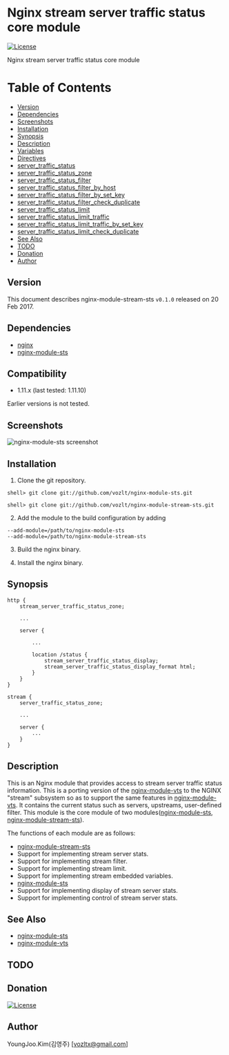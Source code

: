Nginx stream server traffic status core module
==========

[![License](http://img.shields.io/badge/license-BSD-brightgreen.svg)](https://github.com/vozlt/nginx-module-stream-sts/blob/master/LICENSE)

Nginx stream server traffic status core module

Table of Contents
=================

* [Version](#version)
* [Dependencies](#dependencies)
* [Screenshots](#screenshots)
* [Installation](#installation)
* [Synopsis](#synopsis)
* [Description](#description)
* [Variables](https/github.com/vozlt/nginx-module-sts#variables)
* [Directives](#directives)
 * [server_traffic_status](https/github.com/vozlt/nginx-module-sts#server_traffic_status)
 * [server_traffic_status_zone](https/github.com/vozlt/nginx-module-sts#server_traffic_status_zone)
 * [server_traffic_status_filter](https/github.com/vozlt/nginx-module-sts#server_traffic_status_filter)
 * [server_traffic_status_filter_by_host](https/github.com/vozlt/nginx-module-sts#server_traffic_status_filter_by_host)
 * [server_traffic_status_filter_by_set_key](https/github.com/vozlt/nginx-module-sts#server_traffic_status_filter_by_set_key)
 * [server_traffic_status_filter_check_duplicate](https/github.com/vozlt/nginx-module-sts#server_traffic_status_filter_check_duplicate)
 * [server_traffic_status_limit](https/github.com/vozlt/nginx-module-sts#server_traffic_status_limit)
 * [server_traffic_status_limit_traffic](https/github.com/vozlt/nginx-module-sts#server_traffic_status_limit_traffic)
 * [server_traffic_status_limit_traffic_by_set_key](https/github.com/vozlt/nginx-module-sts#server_traffic_status_limit_traffic_by_set_key)
 * [server_traffic_status_limit_check_duplicate](https/github.com/vozlt/nginx-module-sts#server_traffic_status_limit_check_duplicate)
* [See Also](#see-also)
* [TODO](#todo)
* [Donation](#donation)
* [Author](#author)

## Version
This document describes nginx-module-stream-sts `v0.1.0` released on 20 Feb 2017.

## Dependencies
* [nginx](http://nginx.org)
* [nginx-module-sts](https://github.com/vozlt/nginx-module-sts)

## Compatibility
* 1.11.x (last tested: 1.11.10)

Earlier versions is not tested.

## Screenshots
![nginx-module-sts screenshot](https://cloud.githubusercontent.com/assets/3648408/23112117/e8c56cda-f770-11e6-9c68-f57cbf4dd542.png "screenshot with deault")

## Installation

1. Clone the git repository.

  ```
  shell> git clone git://github.com/vozlt/nginx-module-sts.git
  ```
  ```
  shell> git clone git://github.com/vozlt/nginx-module-stream-sts.git
  ```

2. Add the module to the build configuration by adding
  ```
  --add-module=/path/to/nginx-module-sts
  --add-module=/path/to/nginx-module-stream-sts
  ```

3. Build the nginx binary.

4. Install the nginx binary.

## Synopsis

```Nginx
http {
    stream_server_traffic_status_zone;

    ...

    server {

        ...

        location /status {
            stream_server_traffic_status_display;
            stream_server_traffic_status_display_format html;
        }
    }
}

stream {
    server_traffic_status_zone;

    ...

    server {
        ...
    }
}
```

## Description
This is an Nginx module that provides access to stream server traffic status information.
This is a porting version of the [nginx-module-vts](https://github.com/vozlt/nginx-module-vts) to the NGINX "stream" subsystem so as to support the same features in [nginx-module-vts](https://github.com/vozlt/nginx-module-vts).
It contains the current status such as servers, upstreams, user-defined filter.
This module is the core module of two modules([nginx-module-sts](https://github.com/vozlt/nginx-module-sts), [nginx-module-stream-sts](https://github.com/vozlt/nginx-module-stream-sts)).

The functions of each module are as follows:

* [nginx-module-stream-sts](https://github.com/vozlt/nginx-module-stream-sts)
 * Support for implementing stream server stats.
 * Support for implementing stream filter.
 * Support for implementing stream limit.
 * Support for implementing stream embedded variables.
* [nginx-module-sts](https://github.com/vozlt/nginx-module-sts)
 * Support for implementing display of stream server stats.
 * Support for implementing control of stream server stats.

## See Also
* [nginx-module-sts](https://github.com/vozlt/nginx-module-sts)
* [nginx-module-vts](https://github.com/vozlt/nginx-module-vts)

## TODO

## Donation
[![License](http://img.shields.io/badge/PAYPAL-DONATE-yellow.svg)](https://www.paypal.com/cgi-bin/webscr?cmd=_donations&business=PWWSYKQ9VKH38&lc=KR&currency_code=USD&bn=PP%2dDonationsBF%3abtn_donateCC_LG%2egif%3aNonHosted)

## Author
YoungJoo.Kim(김영주) [<vozltx@gmail.com>]
